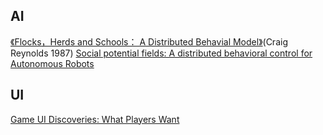 ## AI

[《Flocks，Herds and Schools： A Distributed Behavial Model》](http://www.macs.hw.ac.uk/~dwcorne/Teaching/Craig%20Reynolds%20Flocks,%20Herds,%20and%20Schools%20A%20Distributed%20Behavioral%20Model.htm)(Craig Reynolds 1987)
[Social potential fields: A distributed behavioral control for Autonomous Robots](http://www.researchgate.net/profile/John_Reif/publication/222502987_Social_potential_fields_A_distributed_behavioral_control_for_autonomous_robots/links/00b7d51cc5a9f107b5000000.pdf)


## UI
[Game UI Discoveries: What Players Want](http://www.gamasutra.com/view/feature/4286/game_ui_discoveries_what_players_.php?print=1)
